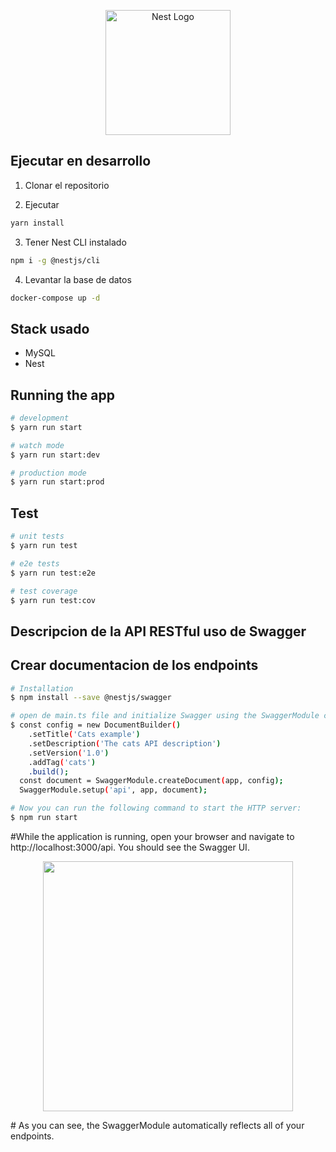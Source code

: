 <p align="center">
  <a href="http://nestjs.com/" target="blank"><img src="https://nestjs.com/img/logo-small.svg" width="200" alt="Nest Logo" /></a>
</p>

## Ejecutar en desarrollo

1. Clonar el repositorio

2. Ejecutar

```sh
yarn install

```

3. Tener Nest CLI instalado

```sh
npm i -g @nestjs/cli

```

4. Levantar la base de datos

```sh
docker-compose up -d

```

## Stack usado

* MySQL
* Nest

## Running the app

```bash
# development
$ yarn run start

# watch mode
$ yarn run start:dev

# production mode
$ yarn run start:prod

```

## Test

```bash
# unit tests
$ yarn run test

# e2e tests
$ yarn run test:e2e

# test coverage
$ yarn run test:cov

```

## Descripcion de la API RESTful uso de Swagger

## Crear documentacion de los endpoints

```bash
# Installation
$ npm install --save @nestjs/swagger

# open de main.ts file and initialize Swagger using the SwaggerModule class:
$ const config = new DocumentBuilder()
    .setTitle('Cats example')
    .setDescription('The cats API description')
    .setVersion('1.0')
    .addTag('cats')
    .build();
  const document = SwaggerModule.createDocument(app, config);
  SwaggerModule.setup('api', app, document);

# Now you can run the following command to start the HTTP server:
$ npm run start
```

#While the application is running, open your browser and navigate to http://localhost:3000/api. You should see the Swagger UI.

<p align="center">
  <a href="http://nestjs.com/" target="blank"><img src="https://docs.nestjs.com/assets/swagger1.png" width="400" alt="" /></a>
</p>
# As you can see, the SwaggerModule automatically reflects all of your endpoints.
